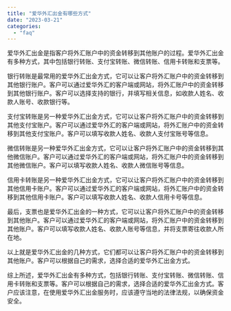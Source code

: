 ```yaml
---
title: "爱华外汇出金有哪些方式"
date: "2023-03-21"
categories: 
  - "faq"
---
```


爱华外汇出金是指客户将外汇账户中的资金转移到其他账户的过程。爱华外汇出金有多种方式，其中包括银行转账、支付宝转账、微信转账、信用卡转账和支票等。

银行转账是最常用的爱华外汇出金方式，它可以让客户将外汇账户中的资金转移到其他银行账户。客户可以通过爱华外汇的客户端或网站，将外汇账户中的资金转移到其他银行账户。客户可以选择支持的银行，并填写相关信息，如收款人姓名、收款人账号、收款银行等。

支付宝转账是另一种爱华外汇出金方式，它可以让客户将外汇账户中的资金转移到其他支付宝账户。客户可以通过爱华外汇的客户端或网站，将外汇账户中的资金转移到其他支付宝账户。客户可以填写收款人姓名、收款人支付宝账号等信息。

微信转账是另一种爱华外汇出金方式，它可以让客户将外汇账户中的资金转移到其他微信账户。客户可以通过爱华外汇的客户端或网站，将外汇账户中的资金转移到其他微信账户。客户可以填写收款人姓名、收款人微信账号等信息。

信用卡转账是另一种爱华外汇出金方式，它可以让客户将外汇账户中的资金转移到其他信用卡账户。客户可以通过爱华外汇的客户端或网站，将外汇账户中的资金转移到其他信用卡账户。客户可以填写收款人姓名、收款人信用卡号等信息。

最后，支票也是爱华外汇出金的一种方式，它可以让客户将外汇账户中的资金转移到其他账户。客户可以通过爱华外汇的客户端或网站，将外汇账户中的资金转移到其他账户。客户可以填写收款人姓名、收款人账号等信息，并将支票寄往收款人所在地。

以上就是爱华外汇出金的几种方式，它们都可以让客户将外汇账户中的资金转移到其他账户。客户可以根据自己的需求，选择合适的爱华外汇出金方式。

综上所述，爱华外汇出金有多种方式，包括银行转账、支付宝转账、微信转账、信用卡转账和支票等。客户可以根据自己的需求，选择合适的爱华外汇出金方式。客户应该注意，在使用爱华外汇出金服务时，应该遵守当地的法律法规，以确保资金安全。
